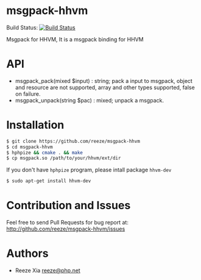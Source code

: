 msgpack-hhvm
============

Build Status: [![Build Status](https://secure.travis-ci.org/reeze/msgpack-hhvm.png)](http://travis-ci.org/reeze/msgpack-hhvm)

Msgpack for HHVM, It is a msgpack binding for HHVM

# API

- msgpack_pack(mixed $input) : string;
  pack a input to msgpack, object and resource are not supported, array and other types supported,
  false on failure.
- msgpack_unpack(string $pac) : mixed;
  unpack a msgpack.

# Installation

```bash
$ git clone https://github.com/reeze/msgpack-hhvm
$ cd msgpack-hhvm
$ hphpize && cmake . && make
$ cp msgpack.so /path/to/your/hhvm/ext/dir
```

If you don't have `hphpize` program, please intall package `hhvm-dev`

```bash
$ sudo apt-get install hhvm-dev
```

# Contribution and  Issues

Feel free to send Pull Requests for bug report at: <http://github.com/reeze/msgpack-hhvm/issues>

# Authors

- Reeze Xia <reeze@php.net>
